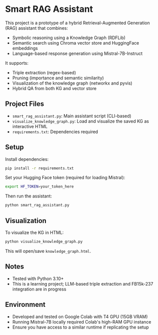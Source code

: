 # Smart RAG Assistant

This project is a prototype of a hybrid Retrieval-Augmented Generation (RAG) assistant that combines:

- Symbolic reasoning using a Knowledge Graph (RDFLib)
- Semantic search using Chroma vector store and HuggingFace embeddings
- Language-based response generation using Mistral-7B-Instruct

It supports:
- Triple extraction (regex-based)
- Pruning (importance and semantic similarity)
- Visualization of the knowledge graph (networkx and pyvis)
- Hybrid QA from both KG and vector store

## Project Files

- `smart_rag_assistant.py`: Main assistant script (CLI-based)
- `visualize_knowledge_graph.py`: Load and visualize the saved KG as interactive HTML
- `requirements.txt`: Dependencies required

## Setup

Install dependencies:

```bash
pip install -r requirements.txt
```

Set your Hugging Face token (required for loading Mistral):

```bash
export HF_TOKEN=your_token_here
```

Then run the assistant:

```bash
python smart_rag_assistant.py
```

## Visualization

To visualize the KG in HTML:

```bash
python visualize_knowledge_graph.py
```

This will open/save `knowledge_graph.html`.

## Notes

- Tested with Python 3.10+
- This is a learning project; LLM-based triple extraction and FB15k-237 integration are in progress

## Environment
- Developed and tested on Google Colab with T4 GPU (15GB VRAM)
- Running Mistral-7B locally required Colab's high-RAM GPU instance
- Ensure you have access to a similar runtime if replicating the setup


